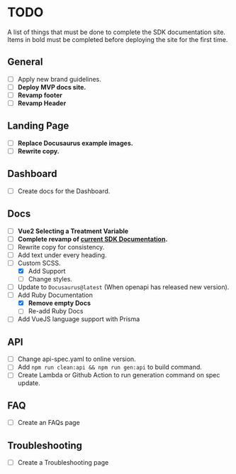 # TODO

A list of things that must be done to complete the SDK documentation site. Items
in bold must be completed before deploying the site for the first time.

## General

- [ ] Apply new brand guidelines.
- [ ] **Deploy MVP docs site.**
- [ ] **Revamp footer**
- [ ] **Revamp Header**

## Landing Page

- [ ] **Replace Docusaurus example images.**
- [ ] **Rewrite copy.**

## Dashboard

- [ ] Create docs for the Dashboard.

## Docs

- [ ] **Vue2 Selecting a Treatment Variable**
- [ ] **Complete revamp of [current SDK Documentation](https://absmartly.readme.io).**
- [ ] Rewrite copy for consistency.
- [ ] Add text under every heading.
- [ ] Custom SCSS.
  - [x] Add Support
  - [ ] Change styles.
- [ ] Update to `Docusaurus@latest` (When openapi has released new version).
- [ ] Add Ruby Documentation
  - [x] **Remove empty Docs**
  - [ ] Re-add Ruby Docs
- [ ] Add VueJS language support with Prisma

## API

- [ ] Change api-spec.yaml to online version.
- [ ] Add `npm run clean:api && npm run gen:api` to build command.
- [ ] Create Lambda or Github Action to run generation command on spec update.

## FAQ

- [ ] Create an FAQs page

## Troubleshooting

- [ ] Create a Troubleshooting page
